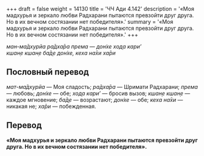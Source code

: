 +++
draft = false
weight = 14130
title = 'ЧЧ Ади 4.142'
description = '«Моя мадхурья и зеркало любви Радхарани пытаются превзойти друг друга. Но в их вечном состязании нет победителя».'
summary = '«Моя мадхурья и зеркало любви Радхарани пытаются превзойти друг друга. Но в их вечном состязании нет победителя».'
+++

_ман-ма̄дхурйа ра̄дха̄ра према — дон̇хе ход̣а кари’  
кшан̣е кшан̣е ба̄д̣е дон̇хе, кеха на̄хи ха̄ри_

## Пословный перевод

_мат_\-_ма̄дхурйа_ — Моя сладость; _ра̄дха̄ра_ — Шримати Радхарани; _према_ — любовь; _дон̇хе_ — обе; _ход̣а_ _кари’_ — бросив вызов; _кшан̣е_ _кшан̣е_ — каждое мгновение; _ба̄д̣е_ — возрастают; _дон̇хе_ — обе; _кеха_ _на̄хи_ — никакая не; _ха̄ри_ — побежденная.

## Перевод

**«Моя мадхурья и зеркало любви Радхарани пытаются превзойти друг друга. Но в их вечном состязании нет победителя».**
